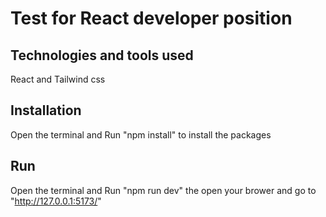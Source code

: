 # Test for React developer position

## Technologies and tools used

React and Tailwind css

## Installation

Open the terminal and Run "npm install" to install the packages

## Run

Open the terminal and Run "npm run dev" the open your brower and go to "http://127.0.0.1:5173/"